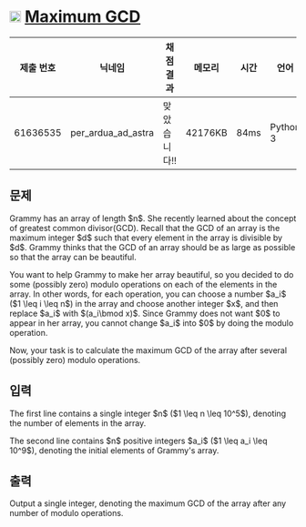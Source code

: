 # <img width="20px"  src="https://d2gd6pc034wcta.cloudfront.net/tier/15.svg" class="solvedac-tier"> [Maximum GCD](https://www.acmicpc.net/problem/28176) 

| 제출 번호 | 닉네임 | 채점 결과 | 메모리 | 시간 | 언어 | 코드 길이 |
|---|---|---|---|---|---|---|
|61636535|per_ardua_ad_astra|맞았습니다!! |42176KB|84ms|Python 3|185B|

## 문제
<p>Grammy has an array of length $n$. She recently learned about the concept of greatest common divisor(GCD). Recall that the GCD of an array is the maximum integer $d$ such that every element in the array is divisible by $d$. Grammy thinks that the GCD of an array should be as large as possible so that the array can be beautiful. </p>

<p>You want to help Grammy to make her array beautiful, so you decided to do some (possibly zero) modulo operations on each of the elements in the array. In other words, for each operation, you can choose a number $a_i$ ($1 \leq i \leq n$) in the array and choose another integer $x$, and then replace $a_i$ with $(a_i\bmod x)$. Since Grammy does not want $0$ to appear in her array, you cannot change $a_i$ into $0$ by doing the modulo operation. </p>

<p>Now, your task is to calculate the maximum GCD of the array after several (possibly zero) modulo operations. </p>

## 입력
<p>The first line contains a single integer $n$ ($1 \leq n \leq 10^5$), denoting the number of elements in the array. </p>

<p>The second line contains $n$ positive integers $a_i$ ($1 \leq a_i \leq 10^9$), denoting the initial elements of Grammy's array. </p>

## 출력
<p>Output a single integer, denoting the maximum GCD of the array after any number of modulo operations. </p>

